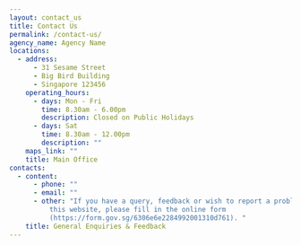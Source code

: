 ```yaml
---
layout: contact_us
title: Contact Us
permalink: /contact-us/
agency_name: Agency Name
locations:
  - address:
      - 31 Sesame Street
      - Big Bird Building
      - Singapore 123456
    operating_hours:
      - days: Mon - Fri
        time: 8.30am - 6.00pm
        description: Closed on Public Holidays
      - days: Sat
        time: 8.30am - 12.00pm
        description: ""
    maps_link: ""
    title: Main Office
contacts:
  - content:
      - phone: ""
      - email: ""
      - other: "If you have a query, feedback or wish to report a problem related to
          this website, please fill in the online form
          (https://form.gov.sg/6306e6e2284992001310d761). "
    title: General Enquiries & Feedback
---
```

